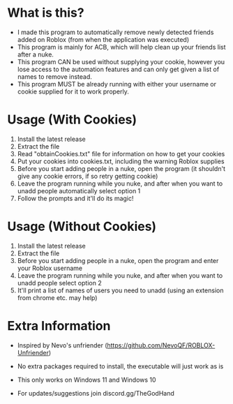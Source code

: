 # What is this?
- I made this program to automatically remove newly detected friends added on Roblox (from when the application was executed)
- This program is mainly for ACB, which will help clean up your friends list after a nuke.
- This program CAN be used without supplying your cookie, however you lose access to the automation features and can only get given a list of names to remove instead.
- This program MUST be already running with either your username or cookie supplied for it to work properly.

# Usage (With Cookies)
1. Install the latest release
2. Extract the file
3. Read "obtainCookies.txt" file for information on how to get your cookies
4. Put your cookies into cookies.txt, including the warning Roblox supplies
5. Before you start adding people in a nuke, open the program (it shouldn't give any cookie errors, if so retry getting cookie)
6. Leave the program running while you nuke, and after when you want to unadd people automatically select option 1
7. Follow the prompts and it'll do its magic!

# Usage (Without Cookies)
1. Install the latest release
2. Extract the file
5. Before you start adding people in a nuke, open the program and enter your Roblox username
6. Leave the program running while you nuke, and after when you want to unadd people select option 2
7. It'll print a list of names of users you need to unadd (using an extension from chrome etc. may help)

# Extra Information
- Inspired by Nevo's unfriender (https://github.com/NevoQF/ROBLOX-Unfriender)
- No extra packages required to install, the executable will just work as is
- This only works on Windows 11 and Windows 10
  
- For updates/suggestions join discord.gg/TheGodHand
